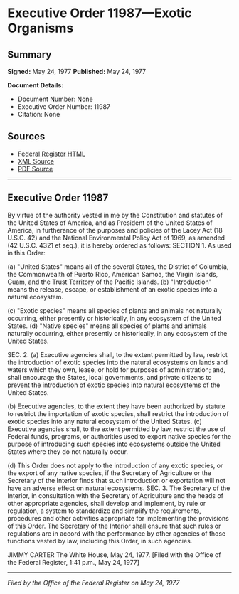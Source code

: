 # Executive Order 11987—Exotic Organisms

## Summary

**Signed:** May 24, 1977
**Published:** May 24, 1977

**Document Details:**
- Document Number: None
- Executive Order Number: 11987
- Citation: None

## Sources
- [Federal Register HTML](https://www.presidency.ucsb.edu/documents/executive-order-11987-exotic-organisms)
- [XML Source](None)
- [PDF Source](None)

---

## Executive Order 11987

By virtue of the authority vested in me by the Constitution and statutes of the United States of America, and as President of the United States of America, in furtherance of the purposes and policies of the Lacey Act (18 U.S.C. 42) and the National Environmental Policy Act of 1969, as amended (42 U.S.C. 4321 et seq.), it is hereby ordered as follows:
SECTION 1. As used in this Order:

(a) "United States" means all of the several States, the District of Columbia, the Commonwealth of Puerto Rico, American Samoa, the Virgin Islands, Guam, and the Trust Territory of the Pacific Islands.
(b) "Introduction" means the release, escape, or establishment of an exotic species into a natural ecosystem.

(c) "Exotic species" means all species of plants and animals not naturally occurring, either presently or historically, in any ecosystem of the United States.
(d) "Native species" means all species of plants and animals naturally occurring, either presently or historically, in any ecosystem of the United States.

SEC. 2. (a) Executive agencies shall, to the extent permitted by law, restrict the introduction of exotic species into the natural ecosystems on lands and waters which they own, lease, or hold for purposes of administration; and, shall encourage the States, local governments, and private citizens to prevent the introduction of exotic species into natural ecosystems of the United States.

(b) Executive agencies, to the extent they have been authorized by statute to restrict the importation of exotic species, shall restrict the introduction of exotic species into any natural ecosystem of the United States.
(c) Executive agencies shall, to the extent permitted by law, restrict the use of Federal funds, programs, or authorities used to export native species for the purpose of introducing such species into ecosystems outside the United States where they do not naturally occur.

(d) This Order does not apply to the introduction of any exotic species, or the export of any native species, if the Secretary of Agriculture or the Secretary of the Interior finds that such introduction or exportation will not have an adverse effect on natural ecosystems.
SEC. 3. The Secretary of the Interior, in consultation with the Secretary of Agriculture and the heads of other appropriate agencies, shall develop and implement, by rule or regulation, a system to standardize and simplify the requirements, procedures and other activities appropriate for implementing the provisions of this Order. The Secretary of the Interior shall ensure that such rules or regulations are in accord with the performance by other agencies of those functions vested by law, including this Order, in such agencies.

JIMMY CARTER
The White House,
May 24, 1977.
[Filed with the Office of the Federal Register, 1:41 p.m., May 24, 1977]

---

*Filed by the Office of the Federal Register on May 24, 1977*
